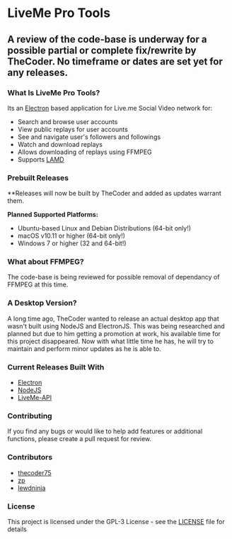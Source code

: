 # LiveMe Pro Tools
## A review of the code-base is underway for a possible partial or complete fix/rewrite by TheCoder.  No timeframe or dates are set yet for any releases.

### What Is LiveMe Pro Tools?
Its an [Electron](https://electronjs.org) based application for Live.me Social Video network for:
- Search and browse user accounts
- View public replays for user accounts
- See and navigate user's followers and followings
- Watch and download replays
- Allows downloading of replays using FFMPEG
- Supports [LAMD](https://thecoderstoolbox.com/lamd)

### Prebuilt Releases
**Releases will now be built by TheCoder and added as updates warrant them.

**Planned Supported Platforms:**
- Ubuntu-based Linux and Debian Distributions (64-bit only!)
- macOS v10.11 or higher (64-bit only!)
- Windows 7 or higher (32 and 64-bit!)

### What about FFMPEG?
The code-base is being reviewed for possible removal of dependancy of FFMPEG at this time.

### A Desktop Version?
A long time ago, TheCoder wanted to release an actual desktop app that wasn't built using NodeJS and ElectronJS.  This was being researched and planned but due to him getting a promotion at work, his available time for this project disappeared.  Now with what little time he has, he will try to maintain and perform minor updates as he is able to.

### Current Releases Built With
* [Electron](http://electron.atom.io)
* [NodeJS](http://nodejs.org)
* [LiveMe-API](https://thecoder75.github.io/liveme-api)

### Contributing
If you find any bugs or would like to help add features or additional functions, please create a pull request for review.  

### Contributors
* [thecoder75](https://notabug.com/thecoder75)
* [zp](https://github.com/zp)
* [lewdninja](https://github.com/lewdninja)

### License
This project is licensed under the GPL-3 License - see the [LICENSE](LICENSE) file for details

